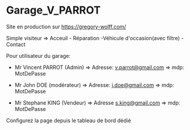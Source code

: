# Garage_V_PARROT

Site en production sur https://gregory-wolff.com/

Simple visiteur => Acceuil - Réparation -Véhicule d'occasion(avec filtre) - Contact

Pour utilisateur du garage:
- Mr Vincent PARROT (Admin) => Adresse: v.parrot@gmail.com
                            => mdp: MotDePasse

- Mr John DOE (modérateur) => Adresse: j.doe@gmail.com
                            => mdp: MotDePasse

- Mr Stephane KING (Vendeur) => Adresse s.king@gmail.com
                            => mdp: MotDePasse

Configurez la page depuis le tableau de bord dédié
